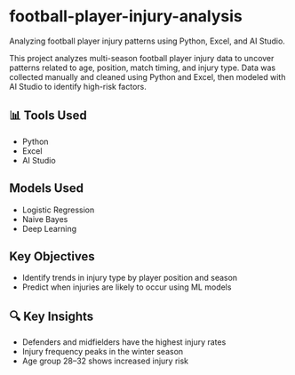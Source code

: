 # football-player-injury-analysis
Analyzing football player injury patterns using Python, Excel, and AI Studio.

This project analyzes multi-season football player injury data to uncover patterns related to age, position, match timing, and injury type. Data was collected manually and cleaned using Python and Excel, then modeled with AI Studio to identify high-risk factors.

## 📊 Tools Used
- Python
- Excel
- AI Studio
  
## Models Used
- Logistic Regression
- Naive Bayes
- Deep Learning

## Key Objectives
- Identify trends in injury type by player position and season
- Predict when injuries are likely to occur using ML models
  
## 🔍 Key Insights
- Defenders and midfielders have the highest injury rates
- Injury frequency peaks in the winter season
- Age group 28–32 shows increased injury risk



